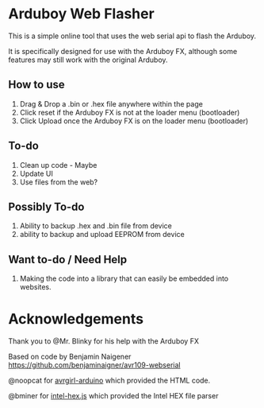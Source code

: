 # Arduboy Web Flasher

This is a simple online tool that uses the web serial api to flash the Arduboy.

It is specifically designed for use with the Arduboy FX, although some features may still work with the original Arduboy.

## How to use

1. Drag & Drop a .bin or .hex file anywhere within the page
2. Click reset if the Arduboy FX is not at the loader menu (bootloader)
3. Click Upload once the Arduboy FX is on the loader menu (bootloader)

## To-do

1. Clean up code - Maybe
2. Update UI
3. Use files from the web?


## Possibly To-do

1. Ability to backup .hex and .bin file from device
2. ability to backup and upload EEPROM from device

## Want to-do / Need Help

1. Making the code into a library that can easily be embedded into websites.

# Acknowledgements

Thank you to @Mr. Blinky for his help with the Arduboy FX

Based on code by Benjamin Naigener https://github.com/benjaminaigner/avr109-webserial

@noopcat for [avrgirl-arduino](https://github.com/noopkat/avrgirl-arduino) which provided the HTML code.

@bminer for [intel-hex.js](https://github.com/bminer/intel-hex.js) which provided the Intel HEX file parser





